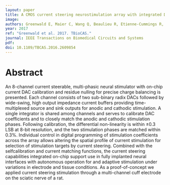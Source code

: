 ```yaml
---
layout: paper
title: A CMOS current steering neurostimulation array with integrated DAC calibration and charge balancing
image:
authors: Greenwald E, Maier C, Wang Q, Beaulieu R, Etienne-Cummings R, Cauwenberghs G, and Thakor N.
year: 2017
ref: "Greenwald et al. 2017. TBioCAS."
journal: IEEE Transactions on Biomedical Circuits and Systems
pdf:
doi: 10.1109/TBCAS.2016.2609854
---
```


# Abstract
An 8-channel current steerable, multi-phasic neural stimulator with on-chip current DAC calibration and residue nulling for precise charge balancing is presented. Each channel consists of two sub-binary radix DACs followed by wide-swing, high output impedance current buffers providing time-multiplexed source and sink outputs for anodic and cathodic stimulation. A single integrator is shared among channels and serves to calibrate DAC coefficients and to closely match the anodic and cathodic stimulation phases. Following calibration, the differential non-linearity is within ±0.3 LSB at 8-bit resolution, and the two stimulation phases are matched within 0.3%. Individual control in digital programming of stimulation coefficients across the array allows altering the spatial profile of current stimulation for selection of stimulation targets by current steering. Combined with the selfcalibration and current matching functions, the current steering capabilities integrated on-chip support use in fully implanted neural interfaces with autonomous operation for and adaptive stimulation under variations in electrode and tissue conditions. As a proof-of-concept we applied current steering stimulation through a multi-channel cuff electrode on the sciatic nerve of a rat.

